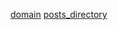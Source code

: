 [title]: <> (For All The Fish)
[icon]: <> (http://vitalik.ca/images/icon.png)
[domain](https://huugof.github.io/forallthefish)
[posts_directory](./posts)

